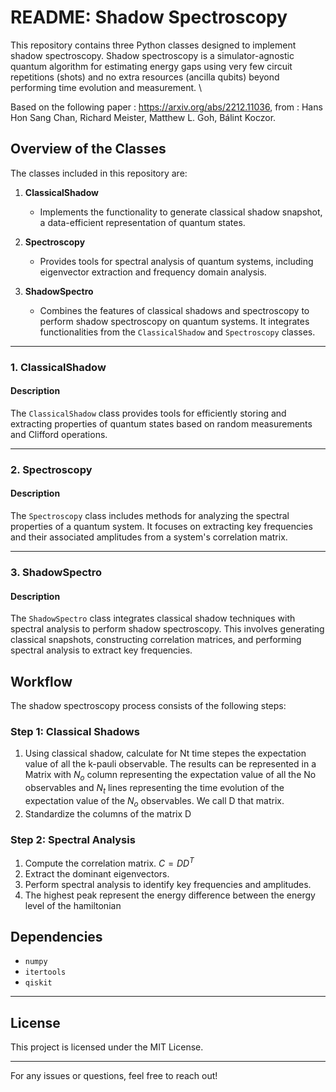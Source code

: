 # README: Shadow Spectroscopy

This repository contains three Python classes designed to implement shadow spectroscopy.  Shadow spectroscopy is a simulator-agnostic quantum algorithm for estimating energy gaps using very few circuit repetitions (shots) and no extra resources (ancilla qubits) beyond performing time evolution and measurement. \

Based on the following paper :  https://arxiv.org/abs/2212.11036, from : Hans Hon Sang Chan, Richard Meister, Matthew L. Goh, Bálint Koczor.

## Overview of the Classes

The classes included in this repository are:

1. **ClassicalShadow**
   - Implements the functionality to generate classical shadow snapshot, a data-efficient representation of quantum states.

2. **Spectroscopy**
   - Provides tools for spectral analysis of quantum systems, including eigenvector extraction and frequency domain analysis.

3. **ShadowSpectro**
   - Combines the features of classical shadows and spectroscopy to perform shadow spectroscopy on quantum systems. It integrates functionalities from the `ClassicalShadow` and `Spectroscopy` classes.

---

### 1. ClassicalShadow

#### Description
The `ClassicalShadow` class provides tools for efficiently storing and extracting properties of quantum states based on random measurements and Clifford operations.

---

### 2. Spectroscopy

#### Description
The `Spectroscopy` class includes methods for analyzing the spectral properties of a quantum system. It focuses on extracting key frequencies and their associated amplitudes from a system's correlation matrix.

---

### 3. ShadowSpectro

#### Description
The `ShadowSpectro` class integrates classical shadow techniques with spectral analysis to perform shadow spectroscopy. This involves generating classical snapshots, constructing correlation matrices, and performing spectral analysis to extract key frequencies.

## Workflow
The shadow spectroscopy process consists of the following steps:

### Step 1: Classical Shadows

1. Using classical shadow, calculate for Nt time stepes the expectation value of all the k-pauli observable. The results can be represented in a Matrix with $N_o$ column representing  the expectation value of all the No observables and $N_t$ lines representing the time evolution of the expectation value of the $N_o$ observables. We call D that matrix. 
2. Standardize the columns of the matrix D
 
### Step 2: Spectral Analysis

1. Compute the correlation matrix. $C=DD^T$
2. Extract the dominant eigenvectors.
3. Perform spectral analysis to identify key frequencies and amplitudes.
4. The highest peak represent the energy difference between the energy level of the hamiltonian

## Dependencies
- `numpy`
- `itertools`
- `qiskit`

---

## License
This project is licensed under the MIT License.

---

For any issues or questions, feel free to reach out!

